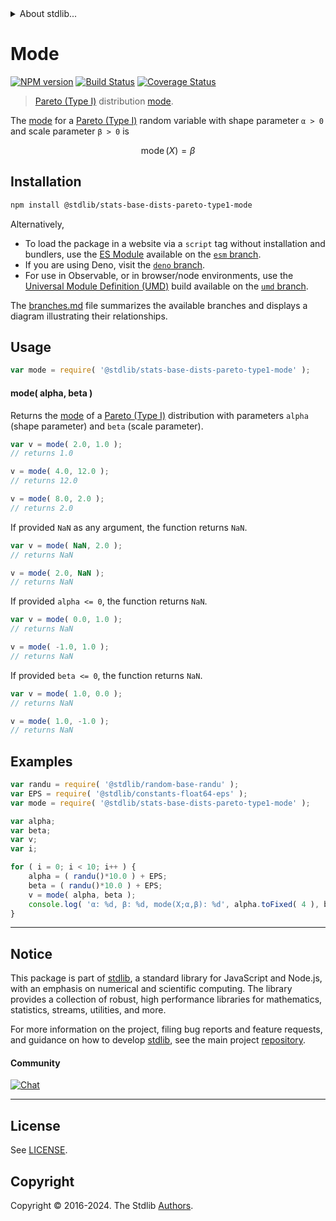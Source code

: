 <!--

@license Apache-2.0

Copyright (c) 2018 The Stdlib Authors.

Licensed under the Apache License, Version 2.0 (the "License");
you may not use this file except in compliance with the License.
You may obtain a copy of the License at

   http://www.apache.org/licenses/LICENSE-2.0

Unless required by applicable law or agreed to in writing, software
distributed under the License is distributed on an "AS IS" BASIS,
WITHOUT WARRANTIES OR CONDITIONS OF ANY KIND, either express or implied.
See the License for the specific language governing permissions and
limitations under the License.

-->


<details>
  <summary>
    About stdlib...
  </summary>
  <p>We believe in a future in which the web is a preferred environment for numerical computation. To help realize this future, we've built stdlib. stdlib is a standard library, with an emphasis on numerical and scientific computation, written in JavaScript (and C) for execution in browsers and in Node.js.</p>
  <p>The library is fully decomposable, being architected in such a way that you can swap out and mix and match APIs and functionality to cater to your exact preferences and use cases.</p>
  <p>When you use stdlib, you can be absolutely certain that you are using the most thorough, rigorous, well-written, studied, documented, tested, measured, and high-quality code out there.</p>
  <p>To join us in bringing numerical computing to the web, get started by checking us out on <a href="https://github.com/stdlib-js/stdlib">GitHub</a>, and please consider <a href="https://opencollective.com/stdlib">financially supporting stdlib</a>. We greatly appreciate your continued support!</p>
</details>

# Mode

[![NPM version][npm-image]][npm-url] [![Build Status][test-image]][test-url] [![Coverage Status][coverage-image]][coverage-url] <!-- [![dependencies][dependencies-image]][dependencies-url] -->

> [Pareto (Type I)][pareto-distribution] distribution [mode][mode].

<!-- Section to include introductory text. Make sure to keep an empty line after the intro `section` element and another before the `/section` close. -->

<section class="intro">

The [mode][mode] for a [Pareto (Type I)][pareto-distribution] random variable with shape parameter `α > 0` and scale parameter `β > 0` is

<!-- <equation class="equation" label="eq:pareto_type1_mode" align="center" raw="\operatorname{mode}\left( X \right) = \beta" alt="Mode for a Pareto (Type I) distribution."> -->

```math
\mathop{\mathrm{mode}}\left( X \right) = \beta
```

<!-- <div class="equation" align="center" data-raw-text="\operatorname{mode}\left( X \right) = \beta" data-equation="eq:pareto_type1_mode">
    <img src="https://cdn.jsdelivr.net/gh/stdlib-js/stdlib@51534079fef45e990850102147e8945fb023d1d0/lib/node_modules/@stdlib/stats/base/dists/pareto-type1/mode/docs/img/equation_pareto_type1_mode.svg" alt="Mode for a Pareto (Type I) distribution.">
    <br>
</div> -->

<!-- </equation> -->

</section>

<!-- /.intro -->

<!-- Package usage documentation. -->

<section class="installation">

## Installation

```bash
npm install @stdlib/stats-base-dists-pareto-type1-mode
```

Alternatively,

-   To load the package in a website via a `script` tag without installation and bundlers, use the [ES Module][es-module] available on the [`esm` branch][esm-url].
-   If you are using Deno, visit the [`deno` branch][deno-url].
-   For use in Observable, or in browser/node environments, use the [Universal Module Definition (UMD)][umd] build available on the [`umd` branch][umd-url].

The [branches.md][branches-url] file summarizes the available branches and displays a diagram illustrating their relationships.

</section>

<section class="usage">

## Usage

```javascript
var mode = require( '@stdlib/stats-base-dists-pareto-type1-mode' );
```

#### mode( alpha, beta )

Returns the [mode][mode] of a [Pareto (Type I)][pareto-distribution] distribution with parameters `alpha` (shape parameter) and `beta` (scale parameter).

```javascript
var v = mode( 2.0, 1.0 );
// returns 1.0

v = mode( 4.0, 12.0 );
// returns 12.0

v = mode( 8.0, 2.0 );
// returns 2.0
```

If provided `NaN` as any argument, the function returns `NaN`.

```javascript
var v = mode( NaN, 2.0 );
// returns NaN

v = mode( 2.0, NaN );
// returns NaN
```

If provided `alpha <= 0`, the function returns `NaN`.

```javascript
var v = mode( 0.0, 1.0 );
// returns NaN

v = mode( -1.0, 1.0 );
// returns NaN
```

If provided `beta <= 0`, the function returns `NaN`.

```javascript
var v = mode( 1.0, 0.0 );
// returns NaN

v = mode( 1.0, -1.0 );
// returns NaN
```

</section>

<!-- /.usage -->

<!-- Package usage notes. Make sure to keep an empty line after the `section` element and another before the `/section` close. -->

<section class="notes">

</section>

<!-- /.notes -->

<!-- Package usage examples. -->

<section class="examples">

## Examples

<!-- eslint no-undef: "error" -->

```javascript
var randu = require( '@stdlib/random-base-randu' );
var EPS = require( '@stdlib/constants-float64-eps' );
var mode = require( '@stdlib/stats-base-dists-pareto-type1-mode' );

var alpha;
var beta;
var v;
var i;

for ( i = 0; i < 10; i++ ) {
    alpha = ( randu()*10.0 ) + EPS;
    beta = ( randu()*10.0 ) + EPS;
    v = mode( alpha, beta );
    console.log( 'α: %d, β: %d, mode(X;α,β): %d', alpha.toFixed( 4 ), beta.toFixed( 4 ), v.toFixed( 4 ) );
}
```

</section>

<!-- /.examples -->

<!-- Section to include cited references. If references are included, add a horizontal rule *before* the section. Make sure to keep an empty line after the `section` element and another before the `/section` close. -->

<section class="references">

</section>

<!-- /.references -->

<!-- Section for related `stdlib` packages. Do not manually edit this section, as it is automatically populated. -->

<section class="related">

</section>

<!-- /.related -->

<!-- Section for all links. Make sure to keep an empty line after the `section` element and another before the `/section` close. -->


<section class="main-repo" >

* * *

## Notice

This package is part of [stdlib][stdlib], a standard library for JavaScript and Node.js, with an emphasis on numerical and scientific computing. The library provides a collection of robust, high performance libraries for mathematics, statistics, streams, utilities, and more.

For more information on the project, filing bug reports and feature requests, and guidance on how to develop [stdlib][stdlib], see the main project [repository][stdlib].

#### Community

[![Chat][chat-image]][chat-url]

---

## License

See [LICENSE][stdlib-license].


## Copyright

Copyright &copy; 2016-2024. The Stdlib [Authors][stdlib-authors].

</section>

<!-- /.stdlib -->

<!-- Section for all links. Make sure to keep an empty line after the `section` element and another before the `/section` close. -->

<section class="links">

[npm-image]: http://img.shields.io/npm/v/@stdlib/stats-base-dists-pareto-type1-mode.svg
[npm-url]: https://npmjs.org/package/@stdlib/stats-base-dists-pareto-type1-mode

[test-image]: https://github.com/stdlib-js/stats-base-dists-pareto-type1-mode/actions/workflows/test.yml/badge.svg?branch=main
[test-url]: https://github.com/stdlib-js/stats-base-dists-pareto-type1-mode/actions/workflows/test.yml?query=branch:main

[coverage-image]: https://img.shields.io/codecov/c/github/stdlib-js/stats-base-dists-pareto-type1-mode/main.svg
[coverage-url]: https://codecov.io/github/stdlib-js/stats-base-dists-pareto-type1-mode?branch=main

<!--

[dependencies-image]: https://img.shields.io/david/stdlib-js/stats-base-dists-pareto-type1-mode.svg
[dependencies-url]: https://david-dm.org/stdlib-js/stats-base-dists-pareto-type1-mode/main

-->

[chat-image]: https://img.shields.io/gitter/room/stdlib-js/stdlib.svg
[chat-url]: https://app.gitter.im/#/room/#stdlib-js_stdlib:gitter.im

[stdlib]: https://github.com/stdlib-js/stdlib

[stdlib-authors]: https://github.com/stdlib-js/stdlib/graphs/contributors

[umd]: https://github.com/umdjs/umd
[es-module]: https://developer.mozilla.org/en-US/docs/Web/JavaScript/Guide/Modules

[deno-url]: https://github.com/stdlib-js/stats-base-dists-pareto-type1-mode/tree/deno
[umd-url]: https://github.com/stdlib-js/stats-base-dists-pareto-type1-mode/tree/umd
[esm-url]: https://github.com/stdlib-js/stats-base-dists-pareto-type1-mode/tree/esm
[branches-url]: https://github.com/stdlib-js/stats-base-dists-pareto-type1-mode/blob/main/branches.md

[stdlib-license]: https://raw.githubusercontent.com/stdlib-js/stats-base-dists-pareto-type1-mode/main/LICENSE

[pareto-distribution]: https://en.wikipedia.org/wiki/Pareto_distribution

[mode]: https://en.wikipedia.org/wiki/Mode_%28statistics%29

</section>

<!-- /.links -->
